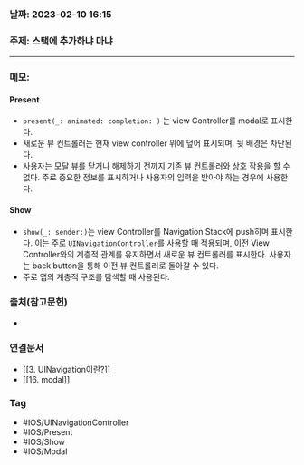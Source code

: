 ### 날짜: 2023-02-10 16:15

### 주제:  스택에 추가하냐 마냐 
---
### 메모: 
#### Present
- `present(_: animated: completion: )` 는 view Controller를 modal로 표시한다. 
- 새로운 뷰 컨트롤러는 현재 view controller 위에 덮어 표시되며, 뒷 배경은 차단된다. 
- 사용자는 모달 뷰를 닫거나 해제하기 전까지 기존 뷰 컨트롤러와 상호 작용을 할 수 없다. 주로 중요한 정보를 표시하거나 사용자의 입력을 받아야  하는 경우에 사용한다. 
#### Show
- `show(_: sender:)`는 view Controller를 Navigation Stack에 push히며 표시한다. 이는 주로 `UINavigationController`를 사용할 때 적용되며, 이전 View Controller와의 계층적 관계를 유지하면서 새로운 뷰 컨트롤러를 표시한다. 사용자는 back button을 통해 이전 뷰 컨트롤러로 돌아갈 수 있다. 
- 주로 앱의 계층적 구조를 탐색할 때 사용된다. 

### 출처(참고문헌) 
- 

### 연결문서 
- [[3. UINavigation이란?]]
- [[16. modal]]

### Tag
- #IOS/UINavigationController 
- #IOS/Present
- #IOS/Show
- #IOS/Modal